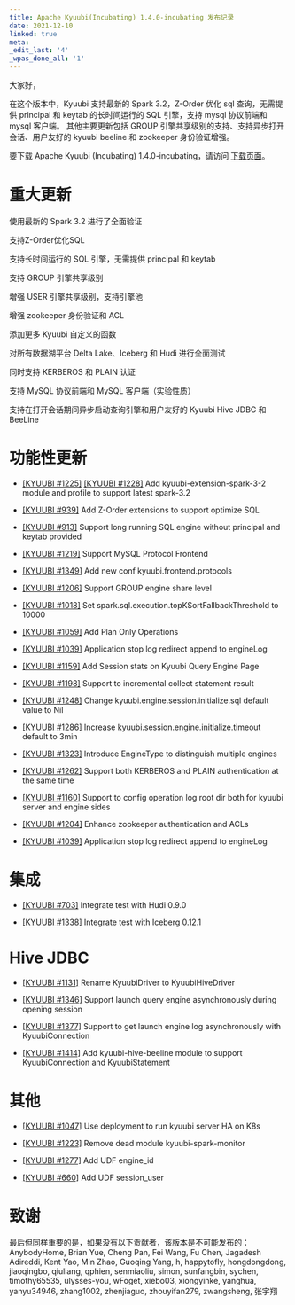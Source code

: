```yaml
---
title: Apache Kyuubi(Incubating) 1.4.0-incubating 发布记录
date: 2021-12-10
linked: true
meta:
_edit_last: '4'
_wpas_done_all: '1'
---
```

<!---
  Licensed under the Apache License, Version 2.0 (the "License");
  you may not use this file except in compliance with the License.
  You may obtain a copy of the License at

   http://www.apache.org/licenses/LICENSE-2.0

  Unless required by applicable law or agreed to in writing, software
  distributed under the License is distributed on an "AS IS" BASIS,
  WITHOUT WARRANTIES OR CONDITIONS OF ANY KIND, either express or implied.
  See the License for the specific language governing permissions and
  limitations under the License. See accompanying LICENSE file.
-->

大家好，

在这个版本中，Kyuubi 支持最新的 Spark 3.2，Z-Order 优化 sql 查询，无需提供 principal 和 keytab 的长时间运行的 SQL 引擎，支持 mysql 协议前端和 mysql 客户端。 
其他主要更新包括 GROUP 引擎共享级别的支持、支持异步打开会话、用户友好的 kyuubi beeline 和 zookeeper 身份验证增强。

要下载 Apache Kyuubi (Incubating) 1.4.0-incubating，请访问 [下载页面](https://kyuubi.apache.org/releases.html)。

# 重大更新

使用最新的 Spark 3.2 进行了全面验证

支持Z-Order优化SQL

支持长时间运行的 SQL 引擎，无需提供 principal 和 keytab

支持 GROUP 引擎共享级别

增强 USER 引擎共享级别，支持引擎池

增强 zookeeper 身份验证和 ACL

添加更多 Kyuubi 自定义的函数

对所有数据湖平台 Delta Lake、Iceberg 和 Hudi 进行全面测试

同时支持 KERBEROS 和 PLAIN 认证

支持 MySQL 协议前端和 MySQL 客户端（实验性质）

支持在打开会话期间异步启动查询引擎和用户友好的 Kyuubi Hive JDBC 和 BeeLine

# 功能性更新

- [[KYUUBI #1225]](https://github.com/apache/incubator-kyuubi/pull/1225) [[KYUUBI #1228]](https://github.com/apache/incubator-kyuubi/pull/1228) Add kyuubi-extension-spark-3-2 module and profile to support latest spark-3.2

- [[KYUUBI #939]](https://github.com/apache/incubator-kyuubi/pull/939) Add Z-Order extensions to support optimize SQL

- [[KYUUBI #913]](https://github.com/apache/incubator-kyuubi/pull/913) Support long running SQL engine without principal and keytab provided

- [[KYUUBI #1219]](https://github.com/apache/incubator-kyuubi/pull/1219) Support MySQL Protocol Frontend

- [[KYUUBI #1349]](https://github.com/apache/incubator-kyuubi/pull/1349) Add new conf kyuubi.frontend.protocols

- [[KYUUBI #1206]](https://github.com/apache/incubator-kyuubi/pull/1206) Support GROUP engine share level

- [[KYUUBI #1018]](https://github.com/apache/incubator-kyuubi/pull/1018) Set spark.sql.execution.topKSortFallbackThreshold to 10000

- [[KYUUBI #1059]](https://github.com/apache/incubator-kyuubi/pull/1059) Add Plan Only Operations

- [[KYUUBI #1039]](https://github.com/apache/incubator-kyuubi/pull/1039) Application stop log redirect append to engineLog

- [[KYUUBI #1159]](https://github.com/apache/incubator-kyuubi/pull/1159) Add Session stats on Kyuubi Query Engine Page

- [[KYUUBI #1198]](https://github.com/apache/incubator-kyuubi/pull/1198) Support to incremental collect statement result

- [[KYUUBI #1248]](https://github.com/apache/incubator-kyuubi/pull/1248) Change kyuubi.engine.session.initialize.sql default value to Nil

- [[KYUUBI #1286]](https://github.com/apache/incubator-kyuubi/pull/1286) Increase kyuubi.session.engine.initialize.timeout default to 3min

- [[KYUUBI #1323]](https://github.com/apache/incubator-kyuubi/pull/1323) Introduce EngineType to distinguish multiple engines

- [[KYUUBI #1262]](https://github.com/apache/incubator-kyuubi/pull/1262) Support both KERBEROS and PLAIN authentication at the same time

- [[KYUUBI #1160]](https://github.com/apache/incubator-kyuubi/pull/1160) Support to config operation log root dir both for kyuubi server and engine sides

- [[KYUUBI #1204]](https://github.com/apache/incubator-kyuubi/pull/1204) Enhance zookeeper authentication and ACLs

- [[KYUUBI #1039]](https://github.com/apache/incubator-kyuubi/pull/1039) Application stop log redirect append to engineLog

# 集成

- [[KYUUBI #703]](https://github.com/apache/incubator-kyuubi/pull/703) Integrate test with Hudi 0.9.0

- [[KYUUBI #1338]](https://github.com/apache/incubator-kyuubi/pull/1338) Integrate test with Iceberg 0.12.1

# Hive JDBC

- [[KYUUBI #1131]](https://github.com/apache/incubator-kyuubi/pull/1131) Rename KyuubiDriver to KyuubiHiveDriver

- [[KYUUBI #1346]](https://github.com/apache/incubator-kyuubi/pull/1346) Support launch query engine asynchronously during opening session

- [[KYUUBI #1377]](https://github.com/apache/incubator-kyuubi/pull/1377) Support to get launch engine log asynchronously with KyuubiConnection

- [[KYUUBI #1414]](https://github.com/apache/incubator-kyuubi/pull/1414) Add kyuubi-hive-beeline module to support KyuubiConnection and KyuubiStatement

# 其他
- [[KYUUBI #1047]](https://github.com/apache/incubator-kyuubi/pull/1047) Use deployment to run kyuubi server HA on K8s

- [[KYUUBI #1223]](https://github.com/apache/incubator-kyuubi/pull/1223) Remove dead module kyuubi-spark-monitor

- [[KYUUBI #1277]](https://github.com/apache/incubator-kyuubi/pull/1277) Add UDF engine_id

- [[KYUUBI #660]](https://github.com/apache/incubator-kyuubi/pull/660) Add UDF session_user

# 致谢

最后但同样重要的是，如果没有以下贡献者，该版本是不可能发布的：
AnybodyHome, Brian Yue, Cheng Pan, Fei Wang, Fu Chen, Jagadesh Adireddi, Kent Yao, Min Zhao, Guoqing Yang, h, happytofly,
hongdongdong, jiaoqingbo, qiuliang, qphien, senmiaoliu, simon, sunfangbin, sychen, timothy65535, ulysses-you, wFoget,
xiebo03, xiongyinke, yanghua, yanyu34946, zhang1002, zhenjiaguo, zhouyifan279, zwangsheng, 张宇翔
